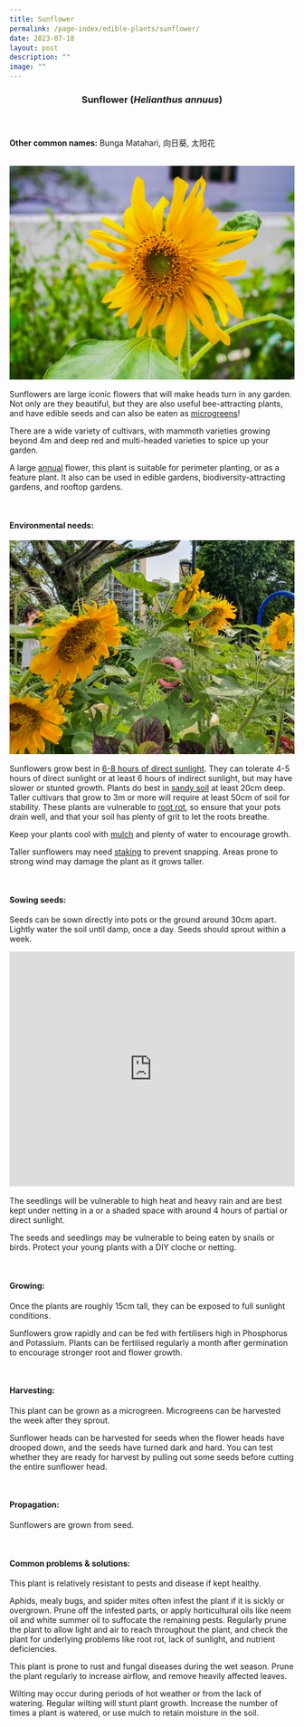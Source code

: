 ```yaml
---
title: Sunflower
permalink: /page-index/edible-plants/sunflower/
date: 2023-07-18
layout: post
description: ""
image: ""
---
```

<header>
	<h3>Sunflower (<em>Helianthus annuus</em>)</h3>
</header>
	
<section>
	<p><strong>Other common names:</strong> Bunga Matahari, 向日葵, 太阳花</p>
	<br>
</section>

<section>
	<img title="Photo by Jacqueline Chua." src="/images/Plants/SunflowerJacChua%20(1).jpg">
	<p>Sunflowers are large iconic flowers that will make heads turn in any garden. Not only are they beautiful, but they are also useful bee-attracting plants, and have edible seeds and can also be eaten as <a href="/page-index/horticulture-techniques/microgreens">microgreens</a>!</p>
	<p>There are a wide variety of cultivars, with mammoth varieties growing beyond 4m and deep red and multi-headed varieties to spice up your garden.</p>
	<p>A large <a href="/learn-more-about-gardening/glossary/#a">annual</a> flower, this plant is suitable for perimeter planting, or as a feature plant. It also can be used in edible gardens, biodiversity-attracting gardens, and rooftop gardens. </p>       
	<br>
</section>

<section>
	<h4>Environmental needs:</h4>
		<img src="/images/Plants/SunflowerJacChua%20(2).jpg">
	<p>Sunflowers grow best in <a href="/page-index/horticulture-techniques/gauging-light">6-8 hours of direct sunlight</a>. They can tolerate 4-5 hours of direct sunlight or at least 6 hours of indirect sunlight, but may have slower or stunted growth. Plants do best in <a href="/page-index/horticulture-techniques/soil/">sandy soil</a> at least 20cm deep. Taller cultivars that grow to 3m or more will require at least 50cm of soil for stability. These plants are vulnerable to <a href="/page-index/plant-problems/root-rot">root rot</a>, so ensure that your pots drain well, and that your soil has plenty of grit to let the roots breathe. </p>
	<p>Keep your plants cool with <a href="/page-index/horticulture-techniques/mulching">mulch</a> and plenty of water to encourage growth.</p>
	<p>Taller sunflowers may need <a href="/page-index/hardscapes/staking">staking</a> to prevent snapping. Areas prone to strong wind may damage the plant as it grows taller.</p>
	<br>
</section>

<section>
  <h4>Sowing seeds:</h4>
	<p>Seeds can be sown directly into pots or the ground around 30cm apart. Lightly water the soil until damp, once a day. Seeds should sprout within a week.</p>
	<iframe width="100%" height="415" src="https://www.youtube.com/embed/x7J87wY7U6s" title="YouTube video player" frameborder="0" allow="accelerometer; autoplay; clipboard-write; encrypted-media; gyroscope; picture-in-picture; web-share" allowfullscreen=""></iframe><br>
	<p>The seedlings will be vulnerable to high heat and heavy rain and are best kept under netting in a or a shaded space with around 4 hours of partial or direct sunlight.</p>
	<p>The seeds and seedlings may be vulnerable to being eaten by snails or birds. Protect your young plants with a DIY cloche or netting. </p>
	<br>
</section>

<section>
	<h4>Growing:</h4>
	<p>Once the plants are roughly 15cm tall, they can be exposed to full sunlight conditions. </p>
<p>Sunflowers grow rapidly and can be fed with fertilisers high in Phosphorus and Potassium. Plants can be fertilised regularly a month after germination to encourage stronger root and flower growth. </p>
<br>
</section>

<section>
	<h4>Harvesting:</h4>
<p>This plant can be grown as a microgreen. Microgreens can be harvested the week after they sprout.</p>
<p>Sunflower heads can be harvested for seeds when the flower heads have drooped down, and the seeds have turned dark and hard. You can test whether they are ready for harvest by pulling out some seeds before cutting the entire sunflower head.</p>
	<br>
</section>

<section>
	<h4>Propagation:</h4>
	<p>Sunflowers are grown from seed. </p>
	<br>
</section>

<section>
	<h4>Common problems &amp; solutions:</h4>
	<p>This plant is relatively resistant to pests and disease if kept healthy.</p>
<p>Aphids, mealy bugs, and spider mites often infest the plant if it is sickly or overgrown. Prune off the infested parts, or apply horticultural oils like neem oil and white summer oil to suffocate the remaining pests. Regularly prune the plant to allow light and air to reach throughout the plant, and check the plant for underlying problems like root rot, lack of sunlight, and nutrient deficiencies.</p>
<p>This plant is prone to rust and fungal diseases during the wet season. Prune the plant regularly to increase airflow, and remove heavily affected leaves.</p>
<p>Wilting may occur during periods of hot weather or from the lack of watering. Regular wilting will stunt plant growth. Increase the number of times a plant is watered, or use mulch to retain moisture in the soil.</p>
<br>
</section>